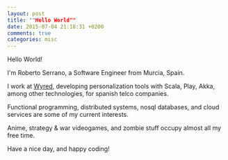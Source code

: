```yaml
---
layout: post
title: ""Hello World""
date: 2015-07-04 21:18:31 +0200
comments: true
categories: misc
---
```


Hello World!

I'm Roberto Serrano, a Software Engineer from Murcia, Spain.

I work at [Wyred](http://wyred.biz), developing personalization tools with Scala, Play, Akka, among other technologies, for spanish telco companies.

Functional programming, distributed systems, nosql databases, and cloud services are some of my current interests.

Anime, strategy & war videogames, and zombie stuff occupy almost all my free time.

Have a nice day, and happy coding!
